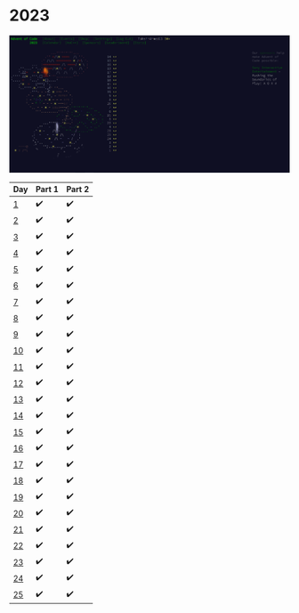 # 2023

![2023](2023.PNG)

| Day | Part 1 | Part 2 |
| --- | ------ | ------ |
| [1](https://github.com/TahsinAhmed13/Advent-of-Code/blob/main/2023/day1/main.rs) | :heavy_check_mark: | :heavy_check_mark: |
| [2](https://github.com/TahsinAhmed13/Advent-of-Code/blob/main/2023/day2/main.rs) | :heavy_check_mark: | :heavy_check_mark: |
| [3](https://github.com/TahsinAhmed13/Advent-of-Code/blob/main/2023/day3/main.rs) | :heavy_check_mark: | :heavy_check_mark: |
| [4](https://github.com/TahsinAhmed13/Advent-of-Code/blob/main/2023/day4/main.rs) | :heavy_check_mark: | :heavy_check_mark: |
| [5](https://github.com/TahsinAhmed13/Advent-of-Code/blob/main/2023/day5/main.rs) | :heavy_check_mark: | :heavy_check_mark: |
| [6](https://github.com/TahsinAhmed13/Advent-of-Code/blob/main/2023/day6/main.rs) | :heavy_check_mark: | :heavy_check_mark: |
| [7](https://github.com/TahsinAhmed13/Advent-of-Code/blob/main/2023/day7/main.rs) | :heavy_check_mark: | :heavy_check_mark: |
| [8](https://github.com/TahsinAhmed13/Advent-of-Code/blob/main/2023/day8/main.rs) | :heavy_check_mark: | :heavy_check_mark: |
| [9](https://github.com/TahsinAhmed13/Advent-of-Code/blob/main/2023/day9/main.rs) | :heavy_check_mark: | :heavy_check_mark: |
| [10](https://github.com/TahsinAhmed13/Advent-of-Code/blob/main/2023/day10/main.rs) | :heavy_check_mark: | :heavy_check_mark: |
| [11](https://github.com/TahsinAhmed13/Advent-of-Code/blob/main/2023/day11/main.rs) | :heavy_check_mark: | :heavy_check_mark: |
| [12](https://github.com/TahsinAhmed13/Advent-of-Code/blob/main/2023/day12/main.rs) | :heavy_check_mark: | :heavy_check_mark: |
| [13](https://github.com/TahsinAhmed13/Advent-of-Code/blob/main/2023/day13/main.rs) | :heavy_check_mark: | :heavy_check_mark: |
| [14](https://github.com/TahsinAhmed13/Advent-of-Code/blob/main/2023/day14/main.rs) | :heavy_check_mark: | :heavy_check_mark: |
| [15](https://github.com/TahsinAhmed13/Advent-of-Code/blob/main/2023/day15/main.rs) | :heavy_check_mark: | :heavy_check_mark: |
| [16](https://github.com/TahsinAhmed13/Advent-of-Code/blob/main/2023/day16/main.rs) | :heavy_check_mark: | :heavy_check_mark: |
| [17](https://github.com/TahsinAhmed13/Advent-of-Code/blob/main/2023/day17/main.rs) | :heavy_check_mark: | :heavy_check_mark: |
| [18](https://github.com/TahsinAhmed13/Advent-of-Code/blob/main/2023/day18/main.rs) | :heavy_check_mark: | :heavy_check_mark: |
| [19](https://github.com/TahsinAhmed13/Advent-of-Code/blob/main/2023/day19/main.rs) | :heavy_check_mark: | :heavy_check_mark: |
| [20](https://github.com/TahsinAhmed13/Advent-of-Code/blob/main/2023/day20/main.rs) | :heavy_check_mark: | :heavy_check_mark: |
| [21](https://github.com/TahsinAhmed13/Advent-of-Code/blob/main/2023/day21/main.rs) | :heavy_check_mark: | :heavy_check_mark: |
| [22](https://github.com/TahsinAhmed13/Advent-of-Code/blob/main/2023/day22/main.rs) | :heavy_check_mark: | :heavy_check_mark: |
| [23](https://github.com/TahsinAhmed13/Advent-of-Code/blob/main/2023/day23/main.rs) | :heavy_check_mark: | :heavy_check_mark: |
| [24](https://github.com/TahsinAhmed13/Advent-of-Code/blob/main/2023/day24/main.rs) | :heavy_check_mark: | :heavy_check_mark: |
| [25](https://github.com/TahsinAhmed13/Advent-of-Code/blob/main/2023/day25/main.rs) | :heavy_check_mark: | :heavy_check_mark: |

